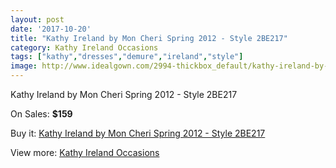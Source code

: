 ```yaml
---
layout: post
date: '2017-10-20'
title: "Kathy Ireland by Mon Cheri Spring 2012 - Style 2BE217"
category: Kathy Ireland Occasions
tags: ["kathy","dresses","demure","ireland","style"]
image: http://www.idealgown.com/2994-thickbox_default/kathy-ireland-by-mon-cheri-spring-2012-style-2be217.jpg
---
```

Kathy Ireland by Mon Cheri Spring 2012 - Style 2BE217

On Sales: **$159**
<a href="https://www.idealgown.com/en/kathy-ireland-occasions/1443-kathy-ireland-by-mon-cheri-spring-2012-style-2be217.html"><amp-img layout="responsive" width="600" height="600" src="//www.idealgown.com/2994-thickbox_default/kathy-ireland-by-mon-cheri-spring-2012-style-2be217.jpg" alt="Kathy Ireland by Mon Cheri Spring 2012 - Style 2BE217 0" /></a>
<a href="https://www.idealgown.com/en/kathy-ireland-occasions/1443-kathy-ireland-by-mon-cheri-spring-2012-style-2be217.html"><amp-img layout="responsive" width="600" height="600" src="//www.idealgown.com/2995-thickbox_default/kathy-ireland-by-mon-cheri-spring-2012-style-2be217.jpg" alt="Kathy Ireland by Mon Cheri Spring 2012 - Style 2BE217 1" /></a>

Buy it: [Kathy Ireland by Mon Cheri Spring 2012 - Style 2BE217](https://www.idealgown.com/en/kathy-ireland-occasions/1443-kathy-ireland-by-mon-cheri-spring-2012-style-2be217.html "Kathy Ireland by Mon Cheri Spring 2012 - Style 2BE217")

View more: [Kathy Ireland Occasions](https://www.idealgown.com/en/20-kathy-ireland-occasions "Kathy Ireland Occasions")